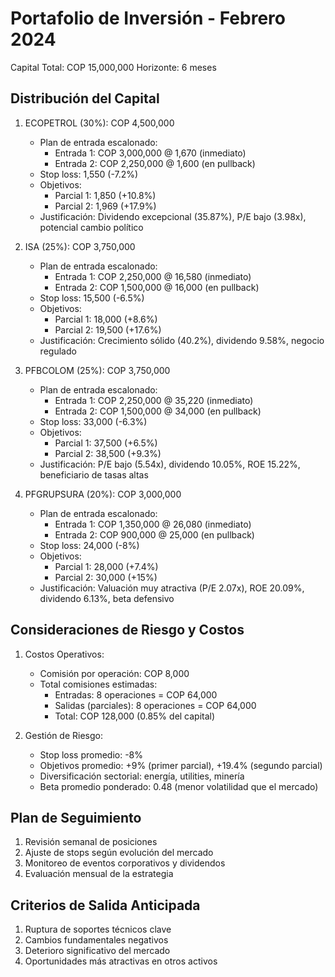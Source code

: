 # Portafolio de Inversión - Febrero 2024

Capital Total: COP 15,000,000
Horizonte: 6 meses

## Distribución del Capital

1. ECOPETROL (30%): COP 4,500,000

   - Plan de entrada escalonado:
     - Entrada 1: COP 3,000,000 @ 1,670 (inmediato)
     - Entrada 2: COP 2,250,000 @ 1,600 (en pullback)
   - Stop loss: 1,550 (-7.2%)
   - Objetivos:
     - Parcial 1: 1,850 (+10.8%)
     - Parcial 2: 1,969 (+17.9%)
   - Justificación: Dividendo excepcional (35.87%), P/E bajo (3.98x), potencial cambio político

2. ISA (25%): COP 3,750,000

   - Plan de entrada escalonado:
     - Entrada 1: COP 2,250,000 @ 16,580 (inmediato)
     - Entrada 2: COP 1,500,000 @ 16,000 (en pullback)
   - Stop loss: 15,500 (-6.5%)
   - Objetivos:
     - Parcial 1: 18,000 (+8.6%)
     - Parcial 2: 19,500 (+17.6%)
   - Justificación: Crecimiento sólido (40.2%), dividendo 9.58%, negocio regulado

3. PFBCOLOM (25%): COP 3,750,000

   - Plan de entrada escalonado:
     - Entrada 1: COP 2,250,000 @ 35,220 (inmediato)
     - Entrada 2: COP 1,500,000 @ 34,000 (en pullback)
   - Stop loss: 33,000 (-6.3%)
   - Objetivos:
     - Parcial 1: 37,500 (+6.5%)
     - Parcial 2: 38,500 (+9.3%)
   - Justificación: P/E bajo (5.54x), dividendo 10.05%, ROE 15.22%, beneficiario de tasas altas

4. PFGRUPSURA (20%): COP 3,000,000

   - Plan de entrada escalonado:
     - Entrada 1: COP 1,350,000 @ 26,080 (inmediato)
     - Entrada 2: COP 900,000 @ 25,000 (en pullback)
   - Stop loss: 24,000 (-8%)
   - Objetivos:
     - Parcial 1: 28,000 (+7.4%)
     - Parcial 2: 30,000 (+15%)
   - Justificación: Valuación muy atractiva (P/E 2.07x), ROE 20.09%, dividendo 6.13%, beta defensivo

## Consideraciones de Riesgo y Costos

1. Costos Operativos:

   - Comisión por operación: COP 8,000
   - Total comisiones estimadas:
     - Entradas: 8 operaciones = COP 64,000
     - Salidas (parciales): 8 operaciones = COP 64,000
     - Total: COP 128,000 (0.85% del capital)

2. Gestión de Riesgo:
   - Stop loss promedio: -8%
   - Objetivos promedio: +9% (primer parcial), +19.4% (segundo parcial)
   - Diversificación sectorial: energía, utilities, minería
   - Beta promedio ponderado: 0.48 (menor volatilidad que el mercado)

## Plan de Seguimiento

1. Revisión semanal de posiciones
2. Ajuste de stops según evolución del mercado
3. Monitoreo de eventos corporativos y dividendos
4. Evaluación mensual de la estrategia

## Criterios de Salida Anticipada

1. Ruptura de soportes técnicos clave
2. Cambios fundamentales negativos
3. Deterioro significativo del mercado
4. Oportunidades más atractivas en otros activos
